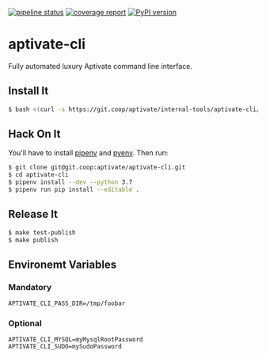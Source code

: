 [![pipeline status](https://git.coop/aptivate/internal-tools/aptivate-cli/badges/master/pipeline.svg)](https://git.coop/aptivate/internal-tools/aptivate-cli/commits/master)
[![coverage report](https://git.coop/aptivate/internal-tools/aptivate-cli/badges/master/coverage.svg)](https://git.coop/aptivate/internal-tools/aptivate-cli/commits/master)
[![PyPI version](https://badge.fury.io/py/aptivate-cli.svg)](https://badge.fury.io/py/aptivate-cli)

# aptivate-cli

Fully automated luxury Aptivate command line interface.

## Install It

```bash
$ bash <(curl -s https://git.coop/aptivate/internal-tools/aptivate-cli/raw/master/bin/apc-install)
```

## Hack On It

You'll have to install [pipenv] and [pyenv]. Then run:

[pipenv]: https://github.com/pypa/pipenv#installation
[pyenv]: https://github.com/pyenv/pyenv

```bash
$ git clone git@git.coop:aptivate/aptivate-cli.git
$ cd aptivate-cli
$ pipenv install --dev --python 3.7
$ pipenv run pip install --editable .
```

## Release It

```bash
$ make test-publish
$ make publish
```

## Environemt Variables

### Mandatory

```
APTIVATE_CLI_PASS_DIR=/tmp/foobar
```

### Optional

```
APTIVATE_CLI_MYSQL=myMysqlRootPassword
APTIVATE_CLI_SUDO=mySudoPassword
```
